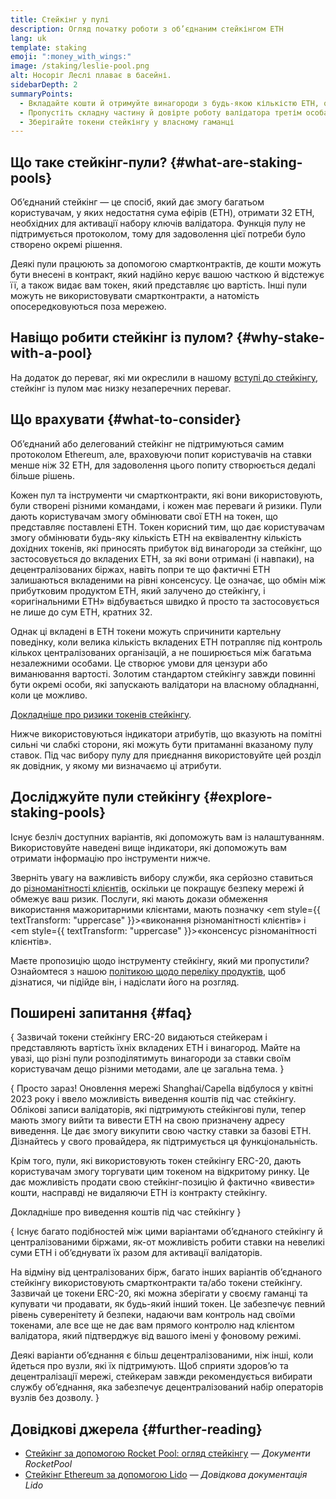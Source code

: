 ```yaml
---
title: Стейкінг у пулі
description: Огляд початку роботи з об’єднаним стейкінгом ETH
lang: uk
template: staking
emoji: ":money_with_wings:"
image: /staking/leslie-pool.png
alt: Носоріг Леслі плаває в басейні.
sidebarDepth: 2
summaryPoints:
  - Вкладайте кошти й отримуйте винагороди з будь-якою кількістю ETH, об’єднуючи зусилля з іншими.
  - Пропустіть складну частину й довірте роботу валідатора третім особам.
  - Зберігайте токени стейкінгу у власному гаманці
---
```


## Що таке стейкінг-пули? {#what-are-staking-pools}

Об’єднаний стейкінг — це спосіб, який дає змогу багатьом користувачам, у яких недостатня сума ефірів (ETH), отримати 32 ETH, необхідних для активації набору ключів валідатора. Функція пулу не підтримується протоколом, тому для задоволення цієї потреби було створено окремі рішення.

Деякі пули працюють за допомогою смартконтрактів, де кошти можуть бути внесені в контракт, який надійно керує вашою часткою й відстежує її, а також видає вам токен, який представляє цю вартість. Інші пули можуть не використовувати смартконтракти, а натомість опосередковуються поза мережею.

## Навіщо робити стейкінг із пулом? {#why-stake-with-a-pool}

На додаток до переваг, які ми окреслили в нашому [вступі до стейкінгу](/staking/), стейкінг із пулом має низку незаперечних переваг.

<CardGrid>
  <Card title="Низький бар’єр входу" emoji="🐟" description="Not a whale? No problem. Most staking pools let you stake virtually any amount of ETH by joining forces with other stakers, unlike staking solo which requires 32 ETH." />
  <Card title="Стейкінг сьогодні" emoji=":stopwatch:" description="Staking with a pool is as easy as a token swap. No need to worry about hardware setup and node maintenance. Pools allow you to deposit your ETH which enables node operators to run validators. Rewards are then distributed to contributors minus a fee for node operations." />
  <Card title="токени стейкінгу" emoji=":droplet:" description="Many staking pools provide a token that represents a claim on your staked ETH and the rewards it generates. This allows you to make use of your staked ETH, e.g. as collateral in DeFi applications." />
</CardGrid>

<StakingComparison page="pools" />

## Що врахувати {#what-to-consider}

Об’єднаний або делегований стейкінг не підтримуються самим протоколом Ethereum, але, враховуючи попит користувачів на ставки менше ніж 32 ETH, для задоволення цього попиту створюється дедалі більше рішень.

Кожен пул та інструменти чи смартконтракти, які вони використовують, були створені різними командами, і кожен має переваги й ризики. Пули дають користувачам змогу обмінювати свої ETH на токен, що представляє поставлені ETH. Токен корисний тим, що дає користувачам змогу обмінювати будь-яку кількість ETH на еквівалентну кількість дохідних токенів, які приносять прибуток від винагороди за стейкінг, що застосовується до вкладених ETH, за які вони отримані (і навпаки), на децентралізованих біржах, навіть попри те що фактичні ETH залишаються вкладеними на рівні консенсусу. Це означає, що обмін між прибутковим продуктом ETH, який залучено до стейкінгу, і «оригінальними ETH» відбувається швидко й просто та застосовується не лише до сум ETH, кратних 32.

Однак ці вкладені в ETH токени можуть спричинити картельну поведінку, коли велика кількість вкладених ETH потрапляє під контроль кількох централізованих організацій, а не поширюється між багатьма незалежними особами. Це створює умови для цензури або виманювання вартості. Золотим стандартом стейкінгу завжди повинні бути окремі особи, які запускають валідатори на власному обладнанні, коли це можливо.

[Докладніше про ризики токенів стейкінгу](https://notes.ethereum.org/@djrtwo/risks-of-lsd).

Нижче використовуються індикатори атрибутів, що вказують на помітні сильні чи слабкі сторони, які можуть бути притаманні вказаному пулу ставок. Під час вибору пулу для приєднання використовуйте цей розділ як довідник, у якому ми визначаємо ці атрибути.

<StakingConsiderations page="pools" />

## Досліджуйте пули стейкінгу {#explore-staking-pools}

Існує безліч доступних варіантів, які допоможуть вам із налаштуванням. Використовуйте наведені вище індикатори, які допоможуть вам отримати інформацію про інструменти нижче.

<ProductDisclaimer />

<StakingProductsCardGrid category="pools" />

Зверніть увагу на важливість вибору служби, яка серйозно ставиться до [різноманітності клієнтів](/developers/docs/nodes-and-clients/client-diversity/), оскільки це покращує безпеку мережі й обмежує ваш ризик. Послуги, які мають докази обмеження використання мажоритарними клієнтами, мають позначку <em style={{ textTransform: "uppercase" }}>«виконання різноманітності клієнтів»</em> і <em style={{ textTransform: "uppercase" }}>«консенсус різноманітності клієнтів»</em>.

Маєте пропозицію щодо інструменту стейкінгу, який ми пропустили? Ознайомтеся з нашою [політикою щодо переліку продуктів](/contributing/adding-staking-products/), щоб дізнатися, чи підійде він, і надіслати його на розгляд.

## Поширені запитання {#faq}

{
<ExpandableCard title="Як я можу отримати винагороду?">
Зазвичай токени стейкінгу ERC-20 видаються стейкерам і представляють вартість їхніх вкладених ETH і винагород. Майте на увазі, що різні пули розподілятимуть винагороди за ставки своїм користувачам дещо різними методами, але це загальна тема.
</ExpandableCard>
}

{
<ExpandableCard title="Коли я можу вивести свою частку?">
Просто зараз! Оновлення мережі Shanghai/Capella відбулося у квітні 2023 року і ввело можливість виведення коштів під час стейкінгу. Облікові записи валідаторів, які підтримують стейкінгові пули, тепер мають змогу вийти та вивести ETH на свою призначену адресу виведення. Це дає змогу викупити свою частку ставки за базові ETH. Дізнайтесь у свого провайдера, як підтримується ця функціональність.

Крім того, пули, які використовують токен стейкінгу ERC-20, дають користувачам змогу торгувати цим токеном на відкритому ринку. Це дає можливість продати свою стейкінг-позицію й фактично «вивести» кошти, насправді не видаляючи ETH із контракту стейкінгу.

<ButtonLink to="/staking/withdrawals/">Докладніше про виведення коштів під час стейкінгу</ButtonLink>
</ExpandableCard>
}

{
<ExpandableCard title="Чи відрізняється це від стейкінгу за допомогою мого обміну?">
Існує багато подібностей між цими варіантами об’єднаного стейкінгу й централізованими біржами, як-от можливість робити ставки на невеликі суми ETH і об’єднувати їх разом для активації валідаторів.

На відміну від централізованих бірж, багато інших варіантів об’єднаного стейкінгу використовують смартконтракти та/або токени стейкінгу. Зазвичай це токени ERC-20, які можна зберігати у своєму гаманці та купувати чи продавати, як будь-який інший токен. Це забезпечує певний рівень суверенітету й безпеки, надаючи вам контроль над своїми токенами, але все ще не дає вам прямого контролю над клієнтом валідатора, який підтверджує від вашого імені у фоновому режимі.

Деякі варіанти об’єднання є більш децентралізованими, ніж інші, коли йдеться про вузли, які їх підтримують. Щоб сприяти здоров’ю та децентралізації мережі, стейкерам завжди рекомендується вибирати службу об’єднання, яка забезпечує децентралізований набір операторів вузлів без дозволу.
</ExpandableCard>
}

## Довідкові джерела {#further-reading}

- [Стейкінг за допомогою Rocket Pool: огляд стейкінгу](https://docs.rocketpool.net/guides/staking/overview.html) — _Документи RocketPool_
- [Стейкінг Ethereum за допомогою Lido](https://help.lido.fi/en/collections/2947324-staking-ethereum-with-lido) — _Довідкова документація Lido_

